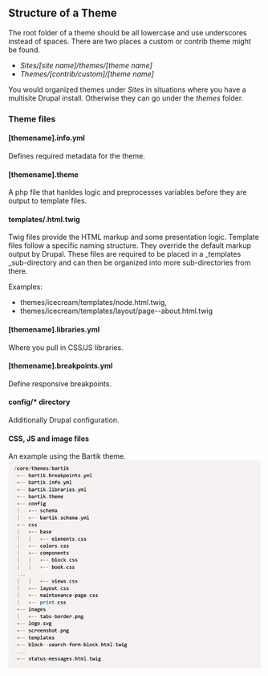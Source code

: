 ## Structure of a Theme

The root folder of a theme should be all lowercase and use underscores instead of spaces. There are two places a custom or contrib theme might be found.

* _Sites/\[site name\]/themes/\[theme name\]_
* _Themes/\[contrib/custom\]/\[theme name\]_

You would organized themes under _Sites_ in situations where you have a multisite Drupal install. Otherwise they can go under the _themes_ folder.

### Theme files

#### \[themename\].info.yml

Defines required metadata for the theme.

#### \[themename\].theme

A php file that hanldes logic and preprocesses variables before they are output to template files.

#### templates/.html.twig

Twig files provide the HTML markup and some presentation logic. Template files follow a specific naming structure. They override the default markup output by Drupal. These files are required to be placed in a \_templates \_sub-directory and can then be organized into more sub-directories from there.

Examples:

* themes/icecream/templates/node.html.twig, 
* themes/icecream/templates/layout/page--about.html.twig

#### \[themename\].libraries.yml

Where you pull in CSS/JS libraries.

#### \[themename\].breakpoints.yml

Define responsive breakpoints.

#### config/\* directory

Additionally Drupal configuration.

#### CSS, JS and image files

An example using the Bartik theme.![](/assets/themejscss.jpg)



